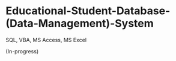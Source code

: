 # Educational-Student-Database-(Data-Management)-System
SQL, VBA, MS Access, MS Excel

(In-progress)
